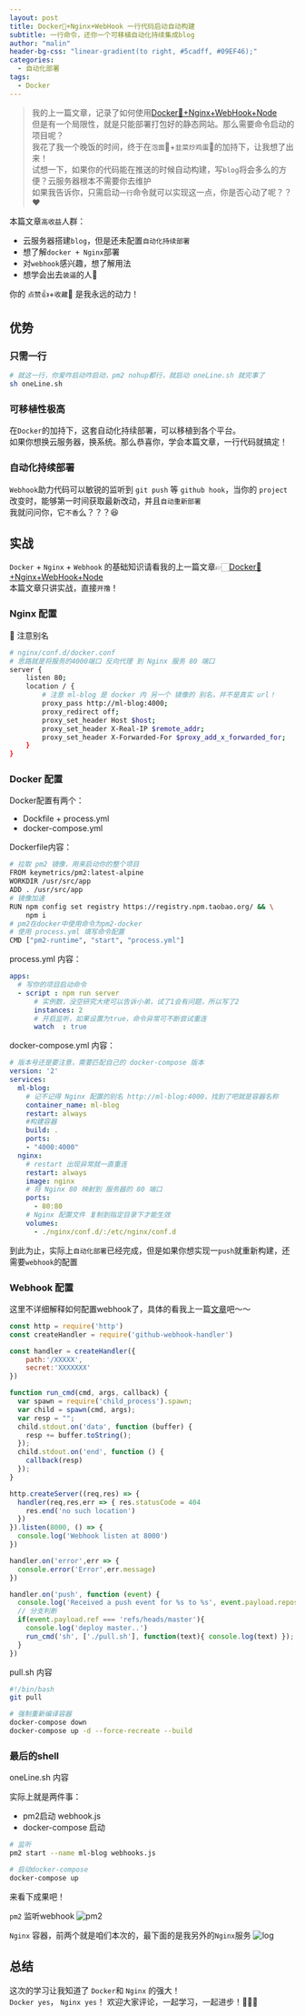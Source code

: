 ```yaml
---
layout: post
title: Docker🐳+Nginx+WebHook 一行代码启动自动构建
subtitle: 一行命令，还你一个可移植自动化持续集成blog
author: "malin"
header-bg-css: "linear-gradient(to right, #5cadff, #09EF46);"
categories:
  - 自动化部署
tags:
  - Docker
---
```


> 我的上一篇文章，记录了如何使用[Docker🐳+Nginx+WebHook+Node](/2020/03/04/docker+nginx+pm2)  
> 但是有一个局限性，就是只能部署打包好的静态网站。那么需要命令启动的项目呢？  
> 我花了我一个晚饭的时间，终于在`泡面`🍜+`韭菜炒鸡蛋`🥚的加持下，让我想了出来！  
> 试想一下，如果你的代码能在推送的时候自动构建，写`blog`将会多么的方便？云服务器根本不需要你去维护  
> 如果我告诉你，只需启动`一行`命令就可以实现这一点，你是否心动了呢？？❤️  

本篇文章`高收益`人群：

- 云服务器搭建`blog`，但是还未配置`自动化持续部署`
- 想了解`docker + Nginx`部署
- 对`webhook`感兴趣，想了解用法
- 想学会出去`装逼`的人🤪

你的 `点赞`👍+`收藏`🌟  是我永远的动力！

<!--more-->

## 优势

### 只需一行

```sh
# 就这一行，你爱咋启动咋启动，pm2 nohup都行，就启动 oneLine.sh 就完事了
sh oneLine.sh
```

### 可移植性极高

在`Docker`的加持下，这套自动化持续部署，可以移植到各个平台。  
如果你想换云服务器，换系统。那么恭喜你，学会本篇文章，一行代码就搞定！

### 自动化持续部署

`Webhook`助力代码可以敏锐的监听到 `git push` 等 `github hook`，当你的 `project` 改变时，能够第一时间获取最新改动，并且`自动重新部署`  
我就问问你，它`不香`么？？？😆

## 实战

`Docker` + `Nginx` + `Webhook` 的基础知识请看我的上一篇文章👉🏻[Docker🐳+Nginx+WebHook+Node](/2020/03/04/docker+nginx+pm2)  
本篇文章只讲实战，直接`开撸`！

### Nginx 配置

🛑 注意别名

```sh
# nginx/conf.d/docker.conf
# 思路就是将服务的4000端口 反向代理 到 Nginx 服务 80 端口
server {
    listen 80;
    location / {
        # 注意 ml-blog 是 docker 内 另一个 镜像的 别名，并不是真实 url！
        proxy_pass http://ml-blog:4000;
        proxy_redirect off;
        proxy_set_header Host $host;
        proxy_set_header X-Real-IP $remote_addr;
        proxy_set_header X-Forwarded-For $proxy_add_x_forwarded_for;
    }
}
```

### Docker 配置

Docker配置有两个：
- Dockfile + process.yml
- docker-compose.yml

Dockerfile内容：

```sh
# 拉取 pm2 镜像，用来启动你的整个项目
FROM keymetrics/pm2:latest-alpine
WORKDIR /usr/src/app
ADD . /usr/src/app
# 镜像加速
RUN npm config set registry https://registry.npm.taobao.org/ && \
    npm i
# pm2在docker中使用命令为pm2-docker
# 使用 process.yml 填写命令配置
CMD ["pm2-runtime", "start", "process.yml"]
```

process.yml 内容：

```yml
apps:
  # 写你的项目启动命令
  - script : npm run server
      # 实例数，没空研究大佬可以告诉小弟，试了1会有问题，所以写了2
      instances: 2
      # 开启监听，如果设置为true，命令异常可不断尝试重连
      watch  : true
```

docker-compose.yml 内容：

```yml
# 版本号还是要注意，需要匹配自己的 docker-compose 版本
version: '2'
services:
  ml-blog:
    # 记不记得 Nginx 配置的别名 http://ml-blog:4000，找到了吧就是容器名称
    container_name: ml-blog
    restart: always
    #构建容器
    build: .
    ports:
    - "4000:4000"
  nginx:
    # restart 出现异常就一直重连
    restart: always
    image: nginx
    # 将 Nginx 80 映射到 服务器的 80 端口
    ports:
      - 80:80
    # Nginx 配置文件 复制到指定目录下才能生效
    volumes:
      - ./nginx/conf.d/:/etc/nginx/conf.d
```

到此为止，实际上`自动化部署`已经完成，但是如果你想实现一`push`就重新构建，还需要`webhook`的配置

### Webhook 配置

这里不详细解释如何配置webhook了，具体的看我上一篇[文章](2020/03/04/docker+nginx+pm2)吧～～

```js
const http = require('http')
const createHandler = require('github-webhook-handler')

const handler = createHandler({
    path:'/XXXXX',
    secret:'XXXXXXX'
})

function run_cmd(cmd, args, callback) {
  var spawn = require('child_process').spawn;
  var child = spawn(cmd, args);
  var resp = "";
  child.stdout.on('data', function (buffer) {
    resp += buffer.toString();
  });
  child.stdout.on('end', function () {
    callback(resp)
  });
}

http.createServer((req,res) => {
  handler(req,res,err => { res.statusCode = 404
    res.end('no such location')
  })
}).listen(8000, () => {
  console.log('Webhook listen at 8000')
})

handler.on('error',err => {
  console.error('Error',err.message)
})

handler.on('push', function (event) {
  console.log('Received a push event for %s to %s', event.payload.repository.name, event.payload.ref);
  // 分支判断
  if(event.payload.ref === 'refs/heads/master'){
    console.log('deploy master..')
    run_cmd('sh', ['./pull.sh'], function(text){ console.log(text) });
  }
})
```

pull.sh 内容

```sh
#!/bin/bash
git pull

# 强制重新编译容器
docker-compose down
docker-compose up -d --force-recreate --build
```

### 最后的shell

oneLine.sh 内容

实际上就是两件事：

- pm2启动 webhook.js
- docker-compose 启动

```sh
# 监听
pm2 start --name ml-blog webhooks.js

# 启动docker-compose
docker-compose up
```
来看下成果吧！

`pm2` 监听webhook
![pm2](/img/pm2.png)

`Nginx` 容器，前两个就是咱们本次的，最下面的是我另外的`Nginx`服务
![log](/img/blog-log.png)

## 总结

这次的学习让我知道了 `Docker`和 `Nginx` 的强大！  
`Docker yes`， `Nginx yes`！ 
欢迎大家评论，一起学习，一起进步！🎉🎉🎉 
